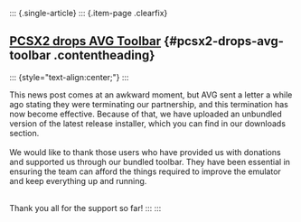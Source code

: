 ::: {.single-article}
::: {.item-page .clearfix}
## [PCSX2 drops AVG Toolbar](/258-pcsx2-drops-avg-toolbar.html) {#pcsx2-drops-avg-toolbar .contentheading}

::: {style="text-align:center;"}
:::

This news post comes at an awkward moment, but AVG sent a letter a while
ago stating they were terminating our partnership, and this termination
has now become effective. Because of that, we have uploaded an unbundled
version of the latest release installer, which you can find in our
downloads section.\
\
We would like to thank those users who have provided us with donations
and supported us through our bundled toolbar. They have been essential
in ensuring the team can afford the things required to improve the
emulator and keep everything up and running.

\
Thank you all for the support so far!
:::
:::

